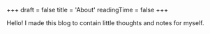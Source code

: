 +++
draft = false
title = 'About'
readingTime = false
+++

Hello! I made this blog to contain little thoughts and notes for myself.
